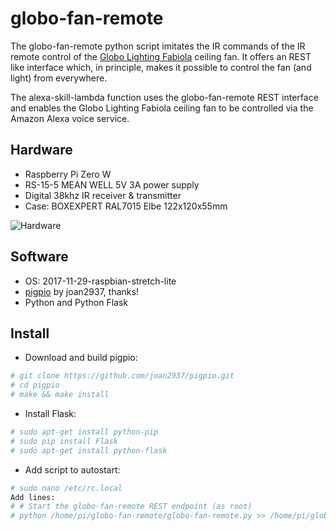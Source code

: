 # globo-fan-remote

The globo-fan-remote python script imitates the IR commands of the IR remote control of the [Globo Lighting Fabiola](http://www.globo-lighting.com/de/products/83/0306/) ceiling fan. It offers an
REST like interface which, in principle, makes it possible to control the fan (and light) from everywhere.

The alexa-skill-lambda function uses the globo-fan-remote REST interface and enables the Globo Lighting Fabiola ceiling fan to be controlled via the Amazon Alexa voice service.

## Hardware

- Raspberry Pi Zero W
- RS-15-5 MEAN WELL 5V 3A power supply
- Digital 38khz IR receiver & transmitter
- Case: BOXEXPERT RAL7015 Elbe 122x120x55mm

![Hardware](https://raw.githubusercontent.com/DirtyDan88/globo-fan-remote/master/hardware.png)

## Software

- OS: 2017-11-29-raspbian-stretch-lite
- [pigpio](https://github.com/joan2937/pigpio) by joan2937, thanks!
- Python and Python Flask

## Install

- Download and build pigpio:
```sh
# git clone https://github.com/joan2937/pigpio.git
# cd pigpio
# make && make install
```

- Install Flask:
```sh
# sudo apt-get install python-pip
# sudo pip install Flask
# sudo apt-get install python-flask
```

- Add script to autostart:
```sh
# sudo nano /etc/rc.local
Add lines:
# # Start the globo-fan-remote REST endpoint (as root)
# python /home/pi/globo-fan-remote/globo-fan-remote.py >> /home/pi/globo-fan-remote/log.txt
```
